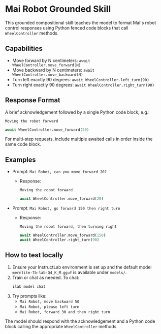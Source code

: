 # Mai Robot Grounded Skill

This grounded compositional skill teaches the model to format Mai's robot control responses using Python fenced code blocks that call `WheelController` methods.

## Capabilities
- Move forward by N centimeters: `await WheelController.move_forward(N)`
- Move backward by N centimeters: `await WheelController.move_backward(N)`
- Turn left exactly 90 degrees: `await WheelController.left_turn(90)`
- Turn right exactly 90 degrees: `await WheelController.right_turn(90)`

## Response Format
A brief acknowledgement followed by a single Python code block, e.g.:

```text
Moving the robot forward
```
```python
await WheelController.move_forward(20)
```

For multi-step requests, include multiple awaited calls in order inside the same code block.

## Examples
- Prompt: `Mai Robot, can you move forward 20?`
  - Response:
    ```text
    Moving the robot forward
    ```
    ```python
    await WheelController.move_forward(20)
    ```

- Prompt: `Mai Robot, go forward 150 then right turn`
  - Response:
    ```text
    Moving the robot forward, then turning right
    ```
    ```python
    await WheelController.move_forward(150)
    await WheelController.right_turn(90)
    ```

## How to test locally
1. Ensure your InstructLab environment is set up and the default model `mernlite-7b-lab-Q4_K_M.gguf` is available under `models/`.
2. Train or chat as needed. To chat:
   ```bash
   ilab model chat
   ```
3. Try prompts like:
   - `Mai Robot, move backward 50`
   - `Mai Robot, please left turn`
   - `Mai Robot, forward 30 and then right turn`

The model should respond with the acknowledgement and a Python code block calling the appropriate `WheelController` methods.